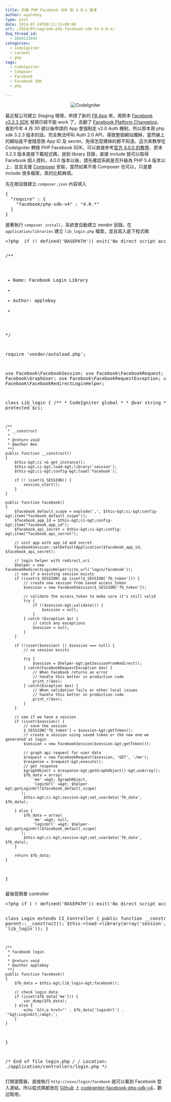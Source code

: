 ```yaml
---
title: 升級 PHP Facebook SDK 到 4.0.x 版本
author: appleboy
type: post
date: 2014-07-24T09:11:12+00:00
url: /2014/07/upgrade-php-facebook-sdk-to-4-0-x/
dsq_thread_id:
  - 2869113045
categories:
  - CodeIgniter
  - Laravel
  - php
tags:
  - CodeIgniter
  - Composer
  - Facebook
  - Facebook SDK
  - php

---
```

<div style="margin:0 auto; text-align:center">
  <img src="https://i1.wp.com/farm5.static.flickr.com/4139/4928689646_4309e16e13_o.png?w=840&#038;ssl=1" alt="CodeIgniter" data-recalc-dims="1" />
</div>

最近幫公司建立 Staging 環境，申請了新的 [FB App][1] 來，用原本 [Facebook v3.2.3 SDK][2] 發現已經不能 work 了，去翻了 [Facebook Platform Changelog][3]，看到今年 4 月 30 號以後申請的 App 會強制走 v2.0 Auth 機制，所以原本用 php sdk 3.2.3 版本的話，完全無法呼叫 Auth 2.0 API，導致整個網站爛掉，當然線上的網站是不會隨意換 App ID 及 secret，免得怎麼爆掉的都不知道。這次來教學在 CodeIgniter 轉換 PHP Facebook SDK，可以直接參考[官方 4.0.0 的教學][4]，原本 3.2.3 版本直接下載程式碼，放到 library 目錄，直接 include 就可以取得 Facebook 個人資料，4.0.0 版本以後，請先確認系統是否升級為 PHP 5.4 版本以上，並且支援 [Composer][5] 安裝，當然如果不用 Composer 也可以，只是要 include 很多檔案，真的比較麻煩。

<!--more-->

先在根目錄建立 `composer.json` 內容填入

<div>
  <pre class="brush: bash; title: ; notranslate" title="">{
  "require" : {
    "facebook/php-sdk-v4" : "4.0.*"
  }
}</pre>
</div>

接著執行 `composer install`，系統會自動建立 vendor 目錄。在 `application/libraries` 建立 `lib_login.php` 檔案，並且寫入底下程式碼

<div>
  <pre class="brush: php; title: ; notranslate" title="">&lt;?php  if (! defined('BASEPATH')) exit('No direct script access allowed');

/**
* Name: Facebook Login Library
*
* Author: appleboy
*
*/

require 'vendor/autoload.php';

use Facebook\FacebookSession;
use Facebook\FacebookRequest;
use Facebook\GraphUser;
use Facebook\FacebookRequestException;
use Facebook\FacebookRedirectLoginHelper;

class Lib_login
{
    /**
     * CodeIgniter global
     *
     * @var string
     **/
    protected $ci;

    /**
     * __construct
     *
     * @return void
     * @author Ben
     **/
    public function __construct()
    {
        $this-&gt;ci =& get_instance();
        $this-&gt;ci-&gt;load-&gt;library('session');
        $this-&gt;ci-&gt;config-&gt;load('facebook');

        if (! isset($_SESSION)) {
            session_start();
        }
    }

    public function facebook()
    {
        $facebook_default_scope = explode(',', $this-&gt;ci-&gt;config-&gt;item("facebook_default_scope"));
        $facebook_app_id = $this-&gt;ci-&gt;config-&gt;item("facebook_app_id");
        $facebook_api_secret = $this-&gt;ci-&gt;config-&gt;item("facebook_api_secret");

        // init app with app id and secret
        FacebookSession::setDefaultApplication($facebook_app_id, $facebook_api_secret);

        // login helper with redirect_uri
        $helper = new FacebookRedirectLoginHelper(site_url('login/facebook'));
        // see if a existing session exists
        if (isset($_SESSION) && isset($_SESSION['fb_token'])) {
            // create new session from saved access_token
            $session = new FacebookSession($_SESSION['fb_token']);

            // validate the access_token to make sure it's still valid
            try {
                if (!$session-&gt;validate()) {
                    $session = null;
                }
            } catch (Exception $e) {
                // catch any exceptions
                $session = null;
            }
        }

        if (!isset($session) || $session === null) {
            // no session exists

            try {
                $session = $helper-&gt;getSessionFromRedirect();
            } catch(FacebookRequestException $ex) {
                // When Facebook returns an error
                // handle this better in production code
                print_r($ex);
            } catch(Exception $ex) {
                // When validation fails or other local issues
                // handle this better in production code
                print_r($ex);
            }
        }

        // see if we have a session
        if (isset($session)) {
            // save the session
            $_SESSION['fb_token'] = $session-&gt;getToken();
            // create a session using saved token or the new one we generated at login
            $session = new FacebookSession($session-&gt;getToken());

            // graph api request for user data
            $request = new FacebookRequest($session, 'GET', '/me');
            $response = $request-&gt;execute();
            // get response
            $graphObject = $response-&gt;getGraphObject()-&gt;asArray();
            $fb_data = array(
                'me' =&gt; $graphObject,
                'loginUrl' =&gt; $helper-&gt;getLoginUrl($facebook_default_scope)
           );
            $this-&gt;ci-&gt;session-&gt;set_userdata('fb_data', $fb_data);

        } else {
            $fb_data = array(
                'me' =&gt; null,
                'loginUrl' =&gt; $helper-&gt;getLoginUrl($facebook_default_scope)
           );
            $this-&gt;ci-&gt;session-&gt;set_userdata('fb_data', $fb_data);
        }

        return $fb_data;
    }
}
</pre>
</div>

最後寫簡單 controller

<div>
  <pre class="brush: php; title: ; notranslate" title="">&lt;?php if ( ! defined('BASEPATH')) exit('No direct script access allowed');

class Login extends CI_Controller
{
    public function __construct()
    {
        parent::__construct();
        $this-&gt;load-&gt;library(array('session', 'lib_login'));
    }

    /**
     * facebook login
     *
     * @return void
     * @author appleboy
     **/
    public function facebook()
    {
        $fb_data = $this-&gt;lib_login-&gt;facebook();

        // check login data
        if (isset($fb_data['me'])) {
            var_dump($fb_data);
        } else {
            echo '&lt;a href="' . $fb_data['loginUrl'] . '"&gt;Login&lt;/a&gt;';
        }
    }
}

/* End of file login.php */
/* Location: ./application/controllers/login.php */
</pre>
</div>

打開瀏覽器，直接執行 `http://xxxx/login/facebook` 就可以看到 Facebook 登入連結。所以程式碼都放在 [Github][6] 上 [codeigniter-facebook-php-sdk-v4][7]，歡迎取用。

 [1]: https://developers.facebook.com
 [2]: https://github.com/facebook/facebook-php-sdk
 [3]: https://developers.facebook.com/docs/apps/changelog
 [4]: https://developers.facebook.com/docs/php/gettingstarted/4.0.0
 [5]: https://getcomposer.org/
 [6]: https://github.com
 [7]: https://github.com/appleboy/codeigniter-facebook-php-sdk-v4